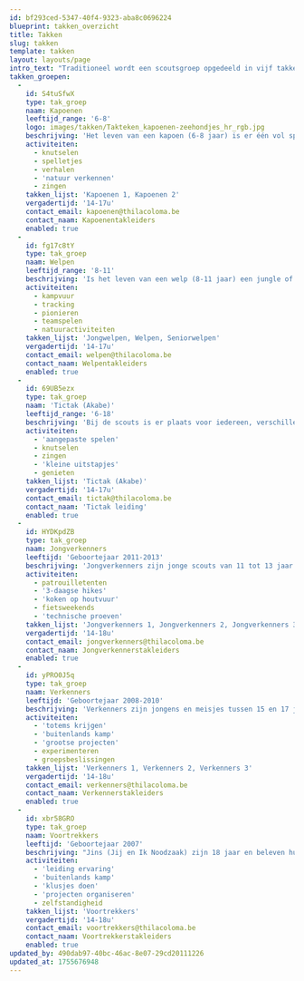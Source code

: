 ```yaml
---
id: bf293ced-5347-40f4-9323-aba8c0696224
blueprint: takken_overzicht
title: Takken
slug: takken
template: takken
layout: layouts/page
intro_text: "Traditioneel wordt een scoutsgroep opgedeeld in vijf takken: kapoenen, welpen, jongverkenners, verkenners en voortrekkers (ook wel JIN's genoemd). Omdat Thila Coloma zo'n grote groep is, zijn er meerdere takken van elk. Er zijn twee kapoenen-takken, drie welpen-takken, drie jongverkenner-takken en drie verkenner-takken. Enkel de welpen worden per leeftijd verdeeld in 'jongwelpen', 'welpen' en 'seniorwelpen'. Dan is er ook nog een Akabe-tak, bij ons de Tictak. Dit geeft een totaal van 13 takken."
takken_groepen:
  -
    id: S4tuSfwX
    type: tak_groep
    naam: Kapoenen
    leeftijd_range: '6-8'
    logo: images/takken/Takteken_kapoenen-zeehondjes_hr_rgb.jpg
    beschrijving: 'Het leven van een kapoen (6-8 jaar) is er één vol spel, fantasie, creativiteit en expressie. Spelenderwijs en ongedwongen ontdekken we samen met hen de wereld. De leiding gaat hierbij uit van het kind zelf, van wat hen boeit en aanspreekt. Het hoogtepunt in een kapoenenleven? Voor de eerste keer op kamp! Bij TC zijn de kapoenen in twee takken gesplitst: kapoenen 1 en kapoenen 2, dit is echter geen opdeling op leeftijd. Als kapoen blijf je dus 2 jaar in dezelfde tak zitten.'
    activiteiten:
      - knutselen
      - spelletjes
      - verhalen
      - 'natuur verkennen'
      - zingen
    takken_lijst: 'Kapoenen 1, Kapoenen 2'
    vergadertijd: '14-17u'
    contact_email: kapoenen@thilacoloma.be
    contact_naam: Kapoenentakleiders
    enabled: true
  -
    id: fg17c8tY
    type: tak_groep
    naam: Welpen
    leeftijd_range: '8-11'
    beschrijving: 'Is het leven van een welp (8-11 jaar) een jungle of een speeltuin? Welpen beleven op de scouts hun grootste avonturen. In bomen klimmen, kampen bouwen, vuil worden en 10 dagen kamp! Hier leren om samen plezier te maken in groep staat centraal bij de welpen. In TC is de welpentak speciaal: ze is namelijk in 3 verschillende takken verdeeld op basis van leeftijd. Kinderen uit het 3de leerjaar zitten bij de Jongwelpen, kinderen uit het 4de leerjaar zitten bij de Welpen en kinderen uit het 5de leerjaar zitten bij de Seniorwelpen.'
    activiteiten:
      - kampvuur
      - tracking
      - pionieren
      - teamspelen
      - natuuractiviteiten
    takken_lijst: 'Jongwelpen, Welpen, Seniorwelpen'
    vergadertijd: '14-17u'
    contact_email: welpen@thilacoloma.be
    contact_naam: Welpentakleiders
    enabled: true
  -
    id: 69UB5ezx
    type: tak_groep
    naam: 'Tictak (Akabe)'
    leeftijd_range: '6-18'
    beschrijving: 'Bij de scouts is er plaats voor iedereen, verschillen zien we als een plus. Scouting is nagenoeg de enige jeugdbeweging met een aanbod voor kinderen en jongeren met een handicap. In TC noemen we de Akabe-groep de Tictak, dat staat voor Thila Coloma Tak Akabe. De Tictak werd opgericht in 1997. We streven ernaar dezelfde scoutsactiviteiten te organiseren als voor kinderen zonder beperking: pleinspelen, tochtjes, slapen in tenten zijn ons niet vreemd.'
    activiteiten:
      - 'aangepaste spelen'
      - knutselen
      - zingen
      - 'kleine uitstapjes'
      - genieten
    takken_lijst: 'Tictak (Akabe)'
    vergadertijd: '14-17u'
    contact_email: tictak@thilacoloma.be
    contact_naam: 'Tictak leiding'
    enabled: true
  -
    id: HYDKpdZB
    type: tak_groep
    naam: Jongverkenners
    leeftijd: 'Geboortejaar 2011-2013'
    beschrijving: 'Jongverkenners zijn jonge scouts van 11 tot 13 jaar. Ze zijn niet bang van een beetje avontuur en om reeds zelf de handen uit de mouwen te steken. Jongverkenners slapen in patrouilletenten, stappen een 3-daagse met rugzak, koken zelf op een houtvuur, gaan met de fiets op weekend... Ze leren samenwerken, verkennen en ondernemen, engagement tonen, samen overleggen en zich voor anderen in te zetten. Zo ontdekken ze stilaan wat scouting echt inhoudt, ze zeggen hun belofte met trots en leren dat scouting ook niet stopt wanneer de vergadering afgelopen is... In TC hebben we 3 JV-takken met ongeveer 35 leden.'
    activiteiten:
      - patrouilletenten
      - '3-daagse hikes'
      - 'koken op houtvuur'
      - fietsweekends
      - 'technische proeven'
    takken_lijst: 'Jongverkenners 1, Jongverkenners 2, Jongverkenners 3'
    vergadertijd: '14-18u'
    contact_email: jongverkenners@thilacoloma.be
    contact_naam: Jongverkennerstakleiders
    enabled: true
  -
    id: yPRO0J5q
    type: tak_groep
    naam: Verkenners
    leeftijd: 'Geboortejaar 2008-2010'
    beschrijving: 'Verkenners zijn jongens en meisjes tussen 15 en 17 jaar. Verkenners bieden we alle kansen om te bewijzen wat ze in hun mars hebben. Er is ruimte om te experimenteren en mee te beslissen. Grootse projecten kleuren hun scoutsdag, maar gewoon gezellig samen zijn hoort er ook bij. Deze pubers hebben veel in hun mars, maar soms durven ze al eens een grote mond opzetten. Ze zijn op zoek naar zichzelf, een ontdekkingsreis die ze op deze leeftijd volop beleven. Bij TC maken Verkenners unieke momenten mee; ze krijgen hun totem, gaan voor het eerst op buitenlands kamp... We hebben 3 Verkennergroepen met elk ongeveer 30 leden.'
    activiteiten:
      - 'totems krijgen'
      - 'buitenlands kamp'
      - 'grootse projecten'
      - experimenteren
      - groepsbeslissingen
    takken_lijst: 'Verkenners 1, Verkenners 2, Verkenners 3'
    vergadertijd: '14-18u'
    contact_email: verkenners@thilacoloma.be
    contact_naam: Verkennerstakleiders
    enabled: true
  -
    id: xbr58GRO
    type: tak_groep
    naam: Voortrekkers
    leeftijd: 'Geboortejaar 2007'
    beschrijving: "Jins (Jij en Ik Noodzaak) zijn 18 jaar en beleven hun laatste scoutsjaar als 'kindje', voor ze leiding worden. In TC gebruiken we de oude benaming voor Jins: Voortrekkers. De Vt's zijn zoekers. Met open ogen en een grote gulzigheid staan ze in het leven. Keuzes zijn er bij de vleet: pedagogie of informatica, Leuven of Gent, scouting of basket. Vt's proberen hun eigen doelen en verwachtingen te realiseren en genieten dan ook van de vrijheid en de zelfstandigheid die ze in hun tak krijgen. Bij TC staan de Vt's een keer per maand bij een andere tak in leiding, om al eens van het leiding-zijn te kunnen proeven. Ook op binnenlands kamp in augustus staan ze een heel kamp in leiding bij de tak van hun keuze. In juli gaan de Vt's op hun eigen buitenlands kamp."
    activiteiten:
      - 'leiding ervaring'
      - 'buitenlands kamp'
      - 'klusjes doen'
      - 'projecten organiseren'
      - zelfstandigheid
    takken_lijst: 'Voortrekkers'
    vergadertijd: '14-18u'
    contact_email: voortrekkers@thilacoloma.be
    contact_naam: Voortrekkerstakleiders
    enabled: true
updated_by: 490dab97-40bc-46ac-8e07-29cd20111226
updated_at: 1755676948
---
```

